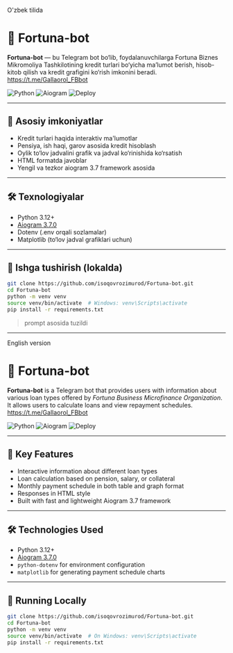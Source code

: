 O'zbek tilida
# 🤖 Fortuna-bot

**Fortuna-bot** — bu Telegram bot bo‘lib, foydalanuvchilarga Fortuna Biznes Mikromoliya Tashkilotining kredit turlari bo‘yicha ma’lumot berish, hisob-kitob qilish va kredit grafigini ko‘rish imkonini beradi.
https://t.me/Gallaorol_FBbot

![Python](https://img.shields.io/badge/Python-3.12%2B-blue)
![Aiogram](https://img.shields.io/badge/Aiogram-3.7.0-blue)
![Deploy](https://img.shields.io/badge/Deploy-Railway-green)

---

## 🔧 Asosiy imkoniyatlar

- Kredit turlari haqida interaktiv ma'lumotlar
- Pensiya, ish haqi, garov asosida kredit hisoblash
- Oylik to‘lov jadvalini grafik va jadval ko‘rinishida ko‘rsatish
- HTML formatda javoblar
- Yengil va tezkor aiogram 3.7 framework asosida

---

## 🛠 Texnologiyalar

- Python 3.12+
- [Aiogram 3.7.0](https://docs.aiogram.dev/)
- Dotenv (.env orqali sozlamalar)
- Matplotlib (to‘lov jadval grafiklari uchun)

---

## 🚀 Ishga tushirish (lokalda)

```bash
git clone https://github.com/isoqovrozimurod/Fortuna-bot.git
cd Fortuna-bot
python -m venv venv
source venv/bin/activate  # Windows: venv\Scripts\activate
pip install -r requirements.txt
```
>prompt asosida tuzildi
*********************************************************

English version
# 🤖 Fortuna-bot

**Fortuna-bot** is a Telegram bot that provides users with information about various loan types offered by *Fortuna Business Microfinance Organization*. It allows users to calculate loans and view repayment schedules.
https://t.me/Gallaorol_FBbot

![Python](https://img.shields.io/badge/Python-3.12%2B-blue)
![Aiogram](https://img.shields.io/badge/Aiogram-3.7.0-blue)
![Deploy](https://img.shields.io/badge/Deploy-Railway-green)

---

## 🔧 Key Features

- Interactive information about different loan types
- Loan calculation based on pension, salary, or collateral
- Monthly payment schedule in both table and graph format
- Responses in HTML style
- Built with fast and lightweight Aiogram 3.7 framework

---

## 🛠 Technologies Used

- Python 3.12+
- [Aiogram 3.7.0](https://docs.aiogram.dev/)
- `python-dotenv` for environment configuration
- `matplotlib` for generating payment schedule charts

---

## 🚀 Running Locally

```bash
git clone https://github.com/isoqovrozimurod/Fortuna-bot.git
cd Fortuna-bot
python -m venv venv
source venv/bin/activate  # On Windows: venv\Scripts\activate
pip install -r requirements.txt
```
